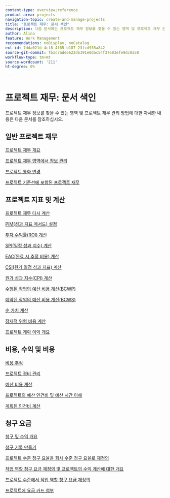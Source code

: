 ```yaml
---
content-type: overview;reference
product-area: projects
navigation-topic: create-and-manage-projects
title: "프로젝트 재무: 문서 색인"
description: 다음 문서에는 프로젝트 재무 정보를 찾을 수 있는 영역 및 프로젝트 재무 관리 방법에 대한 정보가 포함되어 있습니다.
author: Alina
feature: Work Management
recommendations: noDisplay, noCatalog
exl-id: 7dda021d-4cf8-4f65-b187-23fcd935a842
source-git-commit: fb1c7ade6622db391e0dac54f37603efe9dc0a58
workflow-type: tm+mt
source-wordcount: '211'
ht-degree: 0%

---
```


# 프로젝트 재무: 문서 색인

프로젝트 재무 정보를 찾을 수 있는 영역 및 프로젝트 재무 관리 방법에 대한 자세한 내용은 다음 문서를 참조하십시오.

## 일반 프로젝트 재무

[프로젝트 재무 개요](../../../manage-work/projects/project-finances/project-finances-overview-1.md)

[프로젝트 재무 영역에서 정보 관리](../../../manage-work/projects/project-finances/manage-project-finance-area.md)

[프로젝트 통화 변경](../../../manage-work/projects/project-finances/change-project-currency.md)

[프로젝트 기준선에 포함된 프로젝트 재무](../../../manage-work/projects/project-finances/project-finances-included-in-project-baselines.md)

## 프로젝트 지표 및 계산

[프로젝트 재무 다시 계산](../../../manage-work/projects/project-finances/recalculate-project-finances.md)

[PIM(성과 지표 메서드) 설정](../../../manage-work/projects/project-finances/set-pim.md)

[투자 수익률(ROI) 계산](../../../manage-work/projects/project-finances/calculate-roi.md)

[SPI(일정 성과 지수) 계산](../../../manage-work/projects/project-finances/calculate-spi.md)

[EAC(완료 시 추정 비용) 계산](../../../manage-work/projects/project-finances/calculate-eac.md)

[CSI(원가 일정 성과 지표) 계산](../../../manage-work/projects/project-finances/calculate-csi.md)

[원가 성과 지수(CPI) 계산](../../../manage-work/projects/project-finances/calculate-cpi.md)

[수행된 작업의 예산 비용 계산(BCWP)](../../../manage-work/projects/project-finances/calculate-bcwp.md)

[예약된 작업의 예산 비용 계산(BCWS)](../../../manage-work/projects/project-finances/calculate-bcws.md)

[순 가치 계산](../../../manage-work/projects/project-finances/calculate-net-value.md)

[잠재적 위험 비용 계산](../../../manage-work/projects/project-finances/potential-risk-cost.md)

[프로젝트 계획 이익 개요](../../../manage-work/projects/project-finances/project-planned-benefit.md)

## 비용, 수익 및 비용

[비용 추적](../../../manage-work/projects/project-finances/track-costs.md)

[프로젝트 경비 관리](../../../manage-work/projects/project-finances/manage-project-expenses.md)

[예산 비용 계산](../../../manage-work/projects/project-finances/budgeted-cost.md)

[프로젝트의 예산 인건비 및 예산 시간 이해](../../../manage-work/projects/project-finances/budgeted-labor-cost.md)

[계획된 인건비 계산](../../../manage-work/projects/project-finances/planned-labor-cost.md)

<!--
<p data-mc-conditions="QuicksilverOrClassic.Quicksilver,QuicksilverOrClassic.Draft mode"><a href="../../../manage-work/projects/project-finances/export-billing-record-details.md" class="MCXref xref" xrefformat="{para}">Export billing record details as a PDF file</a> </p>
-->

<!--
<p data-mc-conditions="QuicksilverOrClassic.Draft mode"><a href="../../../manage-work/projects/project-finances/how-workfront-calculates-finances.md" class="MCXref xref" xrefformat="{para}">How Adobe Workfront calculates finances </a> </p>
-->

## 청구 요금

[청구 및 수익 개요](../../../manage-work/projects/project-finances/billing-and-revenue-overview.md)

[청구 기록 만들기](../../../manage-work/projects/project-finances/create-billing-records.md)

[프로젝트 수준 청구 요율을 회사 수준 청구 요율로 재정의](../../../manage-work/projects/project-finances/override-project-level-with-company-level-billing-rates.md)

[작업 역할 청구 요금 재정의 및 프로젝트의 수익 계산에 대한 개요](../../../manage-work/projects/project-finances/override-role-billing-rates-and-calculate-project-revenue.md)

[프로젝트 수준에서 작업 역할 청구 요금 재정의](../../../manage-work/projects/project-finances/override-job-role-billing-rates-at-the-project-level.md)

[프로젝트에 요금 카드 첨부](/help/quicksilver/manage-work/projects/project-finances/attach-rate-card-to-project.md)
